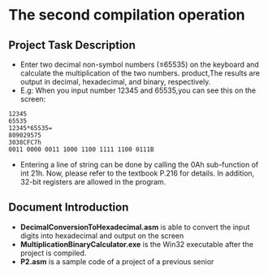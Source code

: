 # The second compilation operation
## Project Task Description
* Enter two decimal non-symbol numbers (≤65535) on the keyboard and calculate the multiplication of the two numbers. product,The results are output in decimal, hexadecimal, and binary, respectively.
* E.g: When you input number 12345 and 65535,you can see this on the screen:
```
12345
65535
12345*65535=
809029575
3038CFC7h 
0011 0000 0011 1000 1100 1111 1100 0111B 
```
* Entering a line of string can be done by calling the 0Ah sub-function of int 21h. Now, please refer to the textbook P.216 for details. In addition, 32-bit registers are allowed in the program. 
## Document Introduction
* **DecimalConversionToHexadecimal.asm** is able to convert the input digits into hexadecimal and output on the screen
* **MultiplicationBinaryCalculator.exe** is the Win32 executable after the project is compiled.
* **P2.asm** is a sample code of a project of a previous senior
